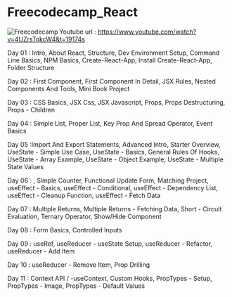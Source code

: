 # Freecodecamp_React

<img alt="Freecodecamp" align = "left" src ="https://img.shields.io/badge/Freecodecamp-%23123.svg?&style=for-the-badge&logo=freecodecamp&logoColor=green" />

Youtube url : https://www.youtube.com/watch?v=4UZrsTqkcW4&t=19174s

Day 01 : Intro, About React, Structure, Dev Environment Setup, Command Line Basics, NPM Basics, Create-React-App, Install Create-React-App, Folder Structure

Day 02 : First Component, First Component In Detail, JSX Rules, Nested Components And Tools, Mini Book Project

Day 03 : CSS Basics, JSX Css, JSX Javascript, Props, Props Destructuring, Props - Children

Day 04 : Simple List, Proper List, Key Prop And Spread Operator, Event Basics

Day 05 :Import And Export Statements, Advanced Intro, Starter Overview, UseState - Simple Use Case, UseState - Basics, General Rules Of Hooks, UseState - Array Example, UseState - Object Example, UseState - Multiple State Values

Day 06 : , Simple Counter, Functional Update Form, Matching Project, useEffect - Basics, useEffect - Conditional, useEffect - Dependency List, useEffect - Cleanup Function, useEffect - Fetch Data

Day 07 : Multiple Returns, Multiple Returns - Fetching Data, Short - Circuit Evaluation, Ternary Operator, Show/Hide Component

Day 08 : Form Basics, Controlled Inputs

Day 09 : useRef, useReducer - useState Setup, useReducer - Refactor, useReducer - Add Item

Day 10 : useReducer - Remove Item, Prop Drilling

Day 11 : Context API / -useContext, Custom Hooks, PropTypes - Setup, PropTypes - Image, PropTypes - Default Values
